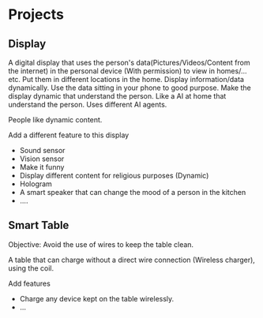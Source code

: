# Projects

## Display

A digital display that uses the person's data(Pictures/Videos/Content from the internet) in the personal device (With permission) to view in homes/... etc. Put them in different locations in the home. Display information/data dynamically. Use the data sitting in your phone to good purpose. 
Make the display dynamic that understand the person. Like a AI at home that understand the person. Uses different AI agents. 

People like dynamic content.

Add a different feature to this display

- Sound sensor
- Vision sensor
- Make it funny
- Display different content for religious purposes (Dynamic)
- Hologram
- A smart speaker that can change the mood of a person in the kitchen
- ....

## Smart Table

Objective:
Avoid the use of wires to keep the table clean. 

A table that can charge without a direct wire connection (Wireless charger), using the coil.

Add features

- Charge any device kept on the table wirelessly.
- ...
